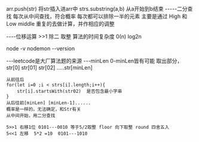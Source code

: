 arr.push(str)
将str插入进arr中
strs.substring(a,b)  从a开始到b结束 
-----二分查找
  每次从中间查找，符合概率 每次都可以排除一半的元素
  主要是通过 High 和 Low middle 重复的去做计算，并作相应的调整


----位移运算  >>1 除二 取整
     算法的时间复杂度 0(n) log2n


node -v
nodemon --version

---leetcode是大厂算法题的来源
---minLen   0-minLen皆有可能
    取出部分，str[0] str[01]  str[02] .....str[minLen]

    从前往后
    for(let i=0 ;i < strs[i].length;i++){
        str[i].startsWith(str02)  是否包含最小字串
    }
    从后往前[minLen] [minLen-1]......
    概率是一样的，无法确定，和Str有关
    从中间开始，用二分查找

    5>>1 右移1位 0101---0010 等于5/2取整 floor 向下取整 round 四舍五入
    5<<1 左移  5*2 =10  0101---1010